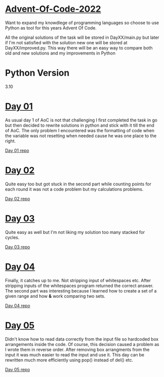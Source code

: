 # [Advent-Of-Code-2022](https://adventofcode.com/2022)

Want to expand my knowdlege of programming languages so choose to use Python as tool for this years Advent Of Code.

All the original solutions of the task will be stored in DayXX/main.py but later if I'm not satisfied with the solution new one will be stored at DayXX/improved.py. This way there will be an easy way to compare both old and new solutions and my improvements in Python

# Python Version

3.10

# [Day 01](https://github.com/MantasSilanskas/Advent-Of-Code-2022/blob/master/Day01/main.py)
As usual day 1 of AoC is not that challenging I first completed the task in go but then decided to rewrite solutions in python and stick with it till the end of AoC. The only problem I encountered was the formatting of code when the variable was not resetting when needed cause he was one place to the right.

[Day 01 repo](https://github.com/MantasSilanskas/Advent-Of-Code-2022/blob/master/Day01)

# [Day 02](https://github.com/MantasSilanskas/Advent-Of-Code-2022/blob/master/Day02/main.py)
Quite easy too but got stuck in the second part while counting points for each round it was not a code problem but my calculations problems.

[Day 02 repo](https://github.com/MantasSilanskas/Advent-Of-Code-2022/blob/master/Day02)

# [Day 03](https://github.com/MantasSilanskas/Advent-Of-Code-2022/blob/master/Day03/main.py)
Quite easy as well but I'm not liking my solution too many stacked for cycles.

[Day 03 repo](https://github.com/MantasSilanskas/Advent-Of-Code-2022/blob/master/Day03)

# [Day 04](https://github.com/MantasSilanskas/Advent-Of-Code-2022/blob/master/Day04/main.py)
Finally, it catches up to me. Not stripping input of whitespaces etc. After stripping inputs of the whitespaces program returned the correct answer. The second part was interesting because I learned how to create a set of a given range and how **&** work comparing two sets. 

[Day 04 repo](https://github.com/MantasSilanskas/Advent-Of-Code-2022/tree/master/Day04)

# [Day 05](https://github.com/MantasSilanskas/Advent-Of-Code-2022/blob/master/Day05/main.py)

Didn't know how to read data correctly from the input file so hardcoded box arrangements inside the code. Of course, this decision caused a problem as I wrote them in reverse order. After removing box arrangments from the input it was much easier to read the input and use it.
This day can be rewritten much more efficiently using pop() instead of del() etc.

[Day 05 repo](https://github.com/MantasSilanskas/Advent-Of-Code-2022/tree/master/Day05)
